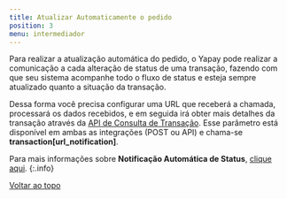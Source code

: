 ```yaml
---
title: Atualizar Automaticamente o pedido
position: 3
menu: intermediador
---
```


Para realizar a atualização automática do pedido, o Yapay pode realizar a comunicação a cada alteração de status de uma transação, fazendo com que seu sistema acompanhe todo o fluxo de status e esteja sempre atualizado quanto a situação da transação.

Dessa forma você precisa configurar uma URL que receberá a chamada, processará os dados recebidos, e em seguida irá obter mais detalhes da transação através da <a href="/intermediador/apis/#api-consulta-transacao" target="_blank" class="linkPadraoVerde">API de Consulta de Transação</a>. Esse parâmetro está disponível em ambas as integrações (POST ou API) e chama-se **transaction[url_notification]**.


Para mais informações sobre **Notificação Automática de Status**, <a href="/intermediador/notificacao-automatica-status/" target="_blank" class="linkPadraoVerde">clique aqui</a>.
{:.info}



<div class="voltar-ao-topo"><a href="#"><i class="fa fa-arrow-up" aria-hidden="true"></i>Voltar ao topo</a></div>